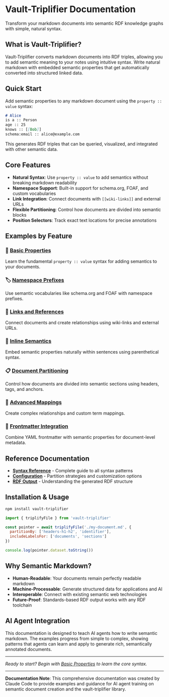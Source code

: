 # Vault-Triplifier Documentation

Transform your markdown documents into semantic RDF knowledge graphs with simple, natural syntax.

## What is Vault-Triplifier?

Vault-Triplifier converts markdown documents into RDF triples, allowing you to add semantic meaning to your notes using intuitive syntax. Write natural markdown with embedded semantic properties that get automatically converted into structured linked data.

## Quick Start

Add semantic properties to any markdown document using the `property :: value` syntax:

```markdown
# Alice
is a :: Person
age :: 25
knows :: [[Bob]]
schema:email :: alice@example.com
```

This generates RDF triples that can be queried, visualized, and integrated with other semantic data.

## Core Features

- **Natural Syntax**: Use `property :: value` to add semantics without breaking markdown readability
- **Namespace Support**: Built-in support for schema.org, FOAF, and custom vocabularies
- **Link Integration**: Connect documents with `[[wiki-links]]` and external URLs
- **Flexible Partitioning**: Control how documents are divided into semantic blocks
- **Position Selectors**: Track exact text locations for precise annotations

## Examples by Feature

### 📝 [Basic Properties](examples/01-basic-properties.md)
Learn the fundamental `property :: value` syntax for adding semantics to your documents.

### 🏷️ [Namespace Prefixes](examples/02-namespace-prefixes.md)
Use semantic vocabularies like schema.org and FOAF with namespace prefixes.

### 🔗 [Links and References](examples/03-links-and-references.md)
Connect documents and create relationships using wiki-links and external URLs.

### 💬 [Inline Semantics](examples/04-inline-semantics.md)
Embed semantic properties naturally within sentences using parenthetical syntax.

### 📋 [Document Partitioning](examples/05-document-partitioning.md)
Control how documents are divided into semantic sections using headers, tags, and anchors.

### 🔄 [Advanced Mappings](examples/06-advanced-mappings.md)
Create complex relationships and custom term mappings.

### 📄 [Frontmatter Integration](examples/07-frontmatter-integration.md)
Combine YAML frontmatter with semantic properties for document-level metadata.

## Reference Documentation

- **[Syntax Reference](syntax-reference.md)** - Complete guide to all syntax patterns
- **[Configuration](configuration.md)** - Partition strategies and customization options  
- **[RDF Output](rdf-output.md)** - Understanding the generated RDF structure

## Installation & Usage

```bash
npm install vault-triplifier
```

```javascript
import { triplifyFile } from 'vault-triplifier'

const pointer = await triplifyFile('./my-document.md', {
  partitionBy: ['headers-h1-h2', 'identifier'],
  includeLabelsFor: ['documents', 'sections']
})

console.log(pointer.dataset.toString())
```

## Why Semantic Markdown?

- **Human-Readable**: Your documents remain perfectly readable markdown
- **Machine-Processable**: Generate structured data for applications and AI
- **Interoperable**: Connect with existing semantic web technologies
- **Future-Proof**: Standards-based RDF output works with any RDF toolchain

## AI Agent Integration

This documentation is designed to teach AI agents how to write semantic markdown. The examples progress from simple to complex, showing patterns that agents can learn and apply to generate rich, semantically annotated documents.

---

*Ready to start? Begin with [Basic Properties](examples/01-basic-properties.md) to learn the core syntax.*

---

**Documentation Note**: This comprehensive documentation was created by Claude Code to provide examples and guidance for AI agent training on semantic document creation and the vault-triplifier library.